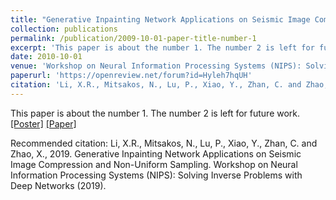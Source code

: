```yaml
---
title: "Generative Inpainting Network Applications on Seismic Image Compression and Non-Uniform Sampling"
collection: publications
permalink: /publication/2009-10-01-paper-title-number-1
excerpt: 'This paper is about the number 1. The number 2 is left for future work.'
date: 2010-10-01
venue: 'Workshop on Neural Information Processing Systems (NIPS): Solving Inverse Problems with Deep Networks'
paperurl: 'https://openreview.net/forum?id=Hyleh7hqUH'
citation: 'Li, X.R., Mitsakos, N., Lu, P., Xiao, Y., Zhan, C. and Zhao, X., 2019. Generative Inpainting Network Applications on Seismic Image Compression and Non-Uniform Sampling. Workshop on Neural Information Processing Systems (NIPS): Solving Inverse Problems with Deep Networks (2019).'
---
```

This paper is about the number 1. The number 2 is left for future work.
[[Poster]](https://www.researchgate.net/publication/343385839_Toward_Zero_Human_Efforts_Iterative_Training_Framework_for_Noisy_Segmentation_Label)
[[Paper]](https://openreview.net/forum?id=Hyleh7hqUH)

Recommended citation: Li, X.R., Mitsakos, N., Lu, P., Xiao, Y., Zhan, C. and Zhao, X., 2019. Generative Inpainting Network Applications on Seismic Image Compression and Non-Uniform Sampling. Workshop on Neural Information Processing Systems (NIPS): Solving Inverse Problems with Deep Networks (2019). 
